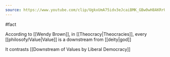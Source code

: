```yaml
---
source: https://www.youtube.com/clip/UgkxUmA75idv3eJcaiBMK_GBw0wH8AKRrUco
---
```

#fact 

According to [[Wendy Brown]], in [[Theocracy|Theocracies]], every [[philosofy/Value|Value]] is a downstream from [[deity|god]]

It contrasts [[Downstream of Values by Liberal Democracy]]
